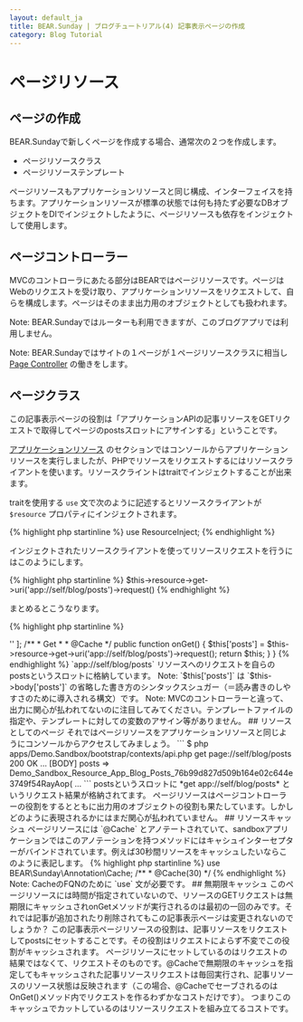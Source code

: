 ```yaml
---
layout: default_ja
title: BEAR.Sunday | ブログチュートリアル(4) 記事表示ページの作成
category: Blog Tutorial
---
```

# ページリソース

## ページの作成

BEAR.Sundayで新しくページを作成する場合、通常次の２つを作成します。

 * ページリソースクラス
 * ページリソーステンプレート

ページリソースもアプリケーションリソースと同じ構成、インターフェイスを持ちます。アプリケーションリソースが標準の状態では何も持たず必要なDBオブジェクトをDIでインジェクトしたように、ページリソースも依存をインジェクトして使用します。

## ページコントローラー

MVCのコントローラにあたる部分はBEARではページリソースです。ページはWebのリクエストを受け取り、アプリケーションリソースをリクエストして、自らを構成します。ページはそのまま出力用のオブジェクトとしても扱われます。

Note: BEAR.Sundayではルーターも利用できますが、このブログアプリでは利用しません。

Note: BEAR.Sundayではサイトの１ページが１ページリソースクラスに相当し [Page Controller](http://www.martinfowler.com/eaaCatalog/pageController.html) の働きをします。

## ページクラス

この記事表示ページの役割は「アプリケーションAPIの記事リソースをGETリクエストで取得してページのpostsスロットにアサインする」ということです。

[アプリケーションリソース](blog_get.html) のセクションではコンソールからアプリケーションリソースを実行しましたが、PHPでリソースをリクエストするにはリソースクライアントを使います。リソースクライントはtraitでインジェクトすることが出来ます。

traitを使用する `use` 文で次のように記述するとリソースクライアントが `$resource` プロパティにインジェクトされます。

{% highlight php startinline %}
use ResourceInject;
{% endhighlight %}

インジェクトされたリソースクライアントを使ってリソースリクエストを行うにはこのようにします。

{% highlight php startinline %}
$this->resource->get->uri('app://self/blog/posts')->request()
{% endhighlight %}

まとめるとこうなります。

{% highlight php startinline %}
<?php
namespace Demo\Sandbox\Resource\Page\Blog;

use BEAR\Resource\ResourceObject;
use BEAR\Sunday\Inject\ResourceInject;
use BEAR\Sunday\Annotation\Cache;

class Posts extends ResourceObject
{
    use ResourceInject;

    public $body = [
        'posts' => ''
    ];

    /**
     * Get
     *
     * @Cache
     */
    public function onGet()
    {
        $this['posts'] = $this->resource->get->uri('app://self/blog/posts')->request();
        return $this;
    }
}
{% endhighlight %}

`app://self/blog/posts` リソースへのリクエストを自らのpostsというスロットに格納しています。

Note: `$this['posts']` は `$this->body['posts']` の省略した書き方のシンタックスシュガー（＝読み書きのしやすさのために導入される構文）です。

Note: MVCのコントローラーと違って、出力に関心が払われてないのに注目してみてください。テンプレートファイルの指定や、テンプレートに対しての変数のアサイン等がありません。

## リソースとしてのページ

それではページリソースをアプリケーションリソースと同じようにコンソールからアクセスしてみましょう。

```
$ php apps/Demo.Sandbox/bootstrap/contexts/api.php get page://self/blog/posts

200 OK
...
[BODY]
posts => Demo_Sandbox_Resource_App_Blog_Posts_76b99d827d509b164e02c644e3749f54RayAop(
...
```

postsというスロットに *get app://self/blog/posts* というリクエスト結果が格納されてます。

ページリソースはページコントローラーの役割をするとともに出力用のオブジェクトの役割も果たしています。しかしどのように表現されるかにはまだ関心が払われていません。

## リソースキャッシュ

ページリソースには `@Cache` とアノテートされていて、sandboxアプリケーションではこのアノテーションを持つメソッドにはキャシュインターセプターがバインドされています。例えば30秒間リソースをキャッシュしたいならこのように表記します。

{% highlight php startinline %}
use BEAR\Sunday\Annotation\Cache;

/**
 * @Cache(30)
 */
{% endhighlight %}

Note: CacheのFQNのために `use` 文が必要です。

## 無期限キャッシュ

このページリソースには時間が指定されていないので、リソースのGETリクエストは無期限にキャッシュされonGetメソッドが実行されるのは最初の一回のみです。それでは記事が追加されたり削除されてもこの記事表示ページは変更されないのでしょうか？

この記事表示ページリソースの役割は、記事リソースをリクエストしてpostsにセットすることです。その役割はリクエストによらず不変でこの役割がキャッシュされます。

ページリソースにセットしているのはリクエストの結果ではなくて、リクエストそのものです。@Cacheで無期限のキャッシュを指定してもキャッシュされた記事リソースリクエストは毎回実行され、記事リソースのリソース状態は反映されます（この場合、@CacheでセーブされるのはOnGet()メソッド内でリクエストを作るわずかなコストだけです）。

つまりこのキャッシュでカットしているのはリソースリクエストを組み立てるコストです。

